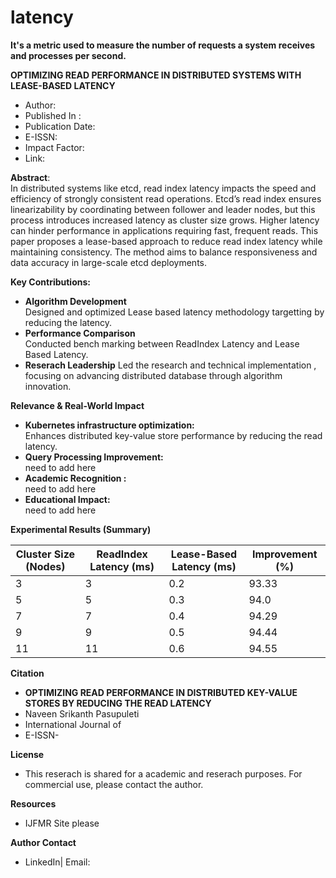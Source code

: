 # latency
**It's a metric used to measure the number of requests a system receives and processes per second.**

**OPTIMIZING READ PERFORMANCE IN DISTRIBUTED SYSTEMS WITH LEASE-BASED LATENCY**
* Author: 
* Published In : 
* Publication Date:
* E-ISSN:
* Impact Factor:
* Link:

**Abstract**:\
In distributed systems like etcd, read index latency impacts the speed and efficiency of strongly consistent read operations. Etcd’s read index ensures linearizability by coordinating between follower and leader nodes, but this process introduces increased latency as cluster size grows. Higher latency can hinder performance in applications requiring fast, frequent reads. This paper proposes a lease-based approach to reduce read index latency while maintaining consistency. The method aims to balance responsiveness and data accuracy in large-scale etcd deployments.

**Key Contributions:** 
* **Algorithm Development** \
  Designed and optimized Lease based latency methodology targetting by reducing the latency.
* **Performance Comparison** \
  Conducted bench marking between ReadIndex Latency and Lease Based Latency.
* **Reserach Leadership**
  Led the research and technical implementation , focusing on advancing distributed database through algorithm innovation.

**Relevance & Real-World Impact**
* **Kubernetes infrastructure optimization:**\
    Enhances distributed key-value store performance by reducing the read latency.
* **Query Processing Improvement:** \
    need to add here
* **Academic Recognition :** \
    need to add here
* **Educational Impact:** \
    need to add here

**Experimental Results (Summary)**


| Cluster Size (Nodes) | ReadIndex Latency (ms) | Lease-Based Latency (ms)| Improvement (%) |
| ---------------------| --------------------- | ------------------------ | ----------------|
| 3                    | 3                     | 0.2                      | 93.33           |
| 5                    | 5                     | 0.3                      | 94.0            |
| 7                    | 7                     | 0.4                      | 94.29           |
| 9                    | 9                     | 0.5                      | 94.44           |
| 11                   | 11                    | 0.6                      | 94.55           |

**Citation**
* **OPTIMIZING READ PERFORMANCE IN DISTRIBUTED KEY-VALUE STORES BY REDUCING THE READ LATENCY**
*   Naveen Srikanth Pasupuleti
*   International Journal of
*   E-ISSN- 

**License**
* This reserach is shared for a academic and reserach purposes. For commercial use, please contact the author.

**Resources**
* IJFMR Site please 

**Author Contact** 
  * LinkedIn| Email:
